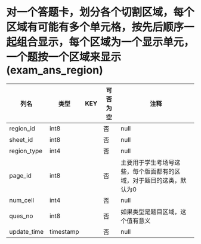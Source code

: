# 对一个答题卡，划分各个切割区域，每个区域有可能有多个单元格，按先后顺序一起组合显示，每个区域为一个显示单元，一个题按一个区域来显示(exam_ans_region)
| 列名   | 类型   | KEY  | 可否为空 | 注释   |
| ---- | ---- | ---- | ---- | ---- |
|region_id|int8||否|null|
|sheet_id|int8||否|null|
|region_type|int4||否|null|
|page_id|int8||否|主要用于学生考场号这些，每个版面都有的区域，对于题目的这类，默认为0|
|num_cell|int4||否|null|
|ques_no|int8||否|如果类型是题目区域，这个值有意义|
|update_time|timestamp||否|null|
